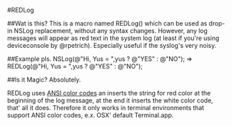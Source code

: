 #REDLog
 
##Wat is this?
This is a macro named REDLog() which can be used as drop-in NSLog replacement, without any syntax changes. However, any log messages will appear as red text in the system log (at least if you're using deviceconsole by @rpetrich). Especially useful if the syslog's very noisy.
 
 
##Example pls.
NSLog(@"Hi, Yus = ",yus ? @"YES" : @"NO");  =>  REDLog(@"Hi, Yus = ",yus ? @"YES" : @"NO");
 
 
##Is it Magic?
Absolutely.

REDLog uses [ANSI color codes](http://en.wikipedia.org/wiki/ANSI_escape_code#Colors) an inserts the string for red color at the beginning of the log message, at the end it inserts the white color code, that' all it does. Therefore it only works in terminal environments that support ANSI color codes, e.x. OSX' default Terminal.app.
